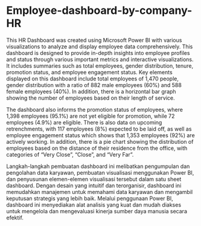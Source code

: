 # Employee-dashboard-by-company-HR
This HR Dashboard was created using Microsoft Power BI with various visualizations to analyze and display employee data comprehensively. This dashboard is designed to provide in-depth insights into employee profiles and status through various important metrics and interactive visualizations. It includes summaries such as total employees, gender distribution, tenure, promotion status, and employee engagement status. Key elements displayed on this dashboard include total employees of 1,470 people, gender distribution with a ratio of 882 male employees (60%) and 588 female employees (40%). In addition, there is a horizontal bar graph showing the number of employees based on their length of service.

The dashboard also informs the promotion status of employees, where 1,398 employees (95.1%) are not yet eligible for promotion, while 72 employees (4.9%) are eligible. There is also data on upcoming retrenchments, with 117 employees (8%) expected to be laid off, as well as employee engagement status which shows that 1,353 employees (92%) are actively working. In addition, there is a pie chart showing the distribution of employees based on the distance of their residence from the office, with categories of “Very Close”, “Close”, and “Very Far”.

Langkah-langkah pembuatan dashboard ini melibatkan pengumpulan dan pengolahan data karyawan, pembuatan visualisasi menggunakan Power BI, dan penyusunan elemen-elemen visualisasi tersebut dalam satu sheet dashboard. Dengan desain yang intuitif dan terorganisir, dashboard ini memudahkan manajemen untuk memahami data karyawan dan mengambil keputusan strategis yang lebih baik. Melalui penggunaan Power BI, dashboard ini menyediakan alat analisis yang kuat dan mudah diakses untuk mengelola dan mengevaluasi kinerja sumber daya manusia secara efektif.






